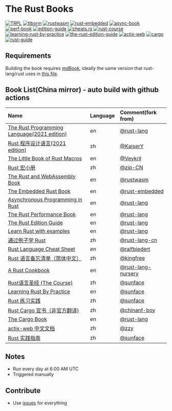 # The Rust Books

[![TRPL](https://github.com/containerpi/rsdocs-actions/actions/workflows/trpl.yaml/badge.svg)](https://github.com/containerpi/rsdocs-actions/actions/workflows/trpl.yaml)
[![tlborm](https://github.com/containerpi/rsdocs-actions/actions/workflows/tlborm.yaml/badge.svg)](https://github.com/containerpi/rsdocs-actions/actions/workflows/tlborm.yaml)
[![rustwasm](https://github.com/containerpi/rsdocs-actions/actions/workflows/rustwasm.yaml/badge.svg)](https://github.com/containerpi/rsdocs-actions/actions/workflows/rustwasm.yaml)
[![rust-embedded](https://github.com/containerpi/rsdocs-actions/actions/workflows/rust-embedded.yaml/badge.svg)](https://github.com/containerpi/rsdocs-actions/actions/workflows/rust-embedded.yaml)
[![async-book](https://github.com/containerpi/rsdocs-actions/actions/workflows/async-book.yaml/badge.svg)](https://github.com/containerpi/rsdocs-actions/actions/workflows/async-book.yaml)
[![perf-book](https://github.com/containerpi/rsdocs-actions/actions/workflows/perf-book.yaml/badge.svg)](https://github.com/containerpi/rsdocs-actions/actions/workflows/perf-book.yaml)
[![edition-guide](https://github.com/containerpi/rsdocs-actions/actions/workflows/edition-guide.yaml/badge.svg)](https://github.com/containerpi/rsdocs-actions/actions/workflows/edition-guide.yaml)
[![cheats.rs](https://github.com/containerpi/rsdocs-actions/actions/workflows/cheats-rs.yaml/badge.svg)](https://github.com/containerpi/rsdocs-actions/actions/workflows/cheats-rs.yaml)
[![rust-course](https://github.com/containerpi/rsdocs-actions/actions/workflows/rust-course.yaml/badge.svg)](https://github.com/containerpi/rsdocs-actions/actions/workflows/rust-course.yaml)
[![learning-rust-by-practice](https://github.com/containerpi/rsdocs-actions/actions/workflows/rust-by-practice.yaml/badge.svg)](https://github.com/containerpi/rsdocs-actions/actions/workflows/rust-by-practice.yaml)
[![the-rust-edition-guide](https://github.com/containerpi/rsdocs-actions/actions/workflows/edition-guide.yaml/badge.svg)](https://github.com/containerpi/rsdocs-actions/actions/workflows/edition-guide.yaml)
[![actix-web](https://github.com/containerpi/rsdocs-actions/actions/workflows/actix-web.yaml/badge.svg)](https://github.com/containerpi/rsdocs-actions/actions/workflows/actix-web.yaml)
[![cargo](https://github.com/containerpi/rsdocs-actions/actions/workflows/cargo.yaml/badge.svg)](https://github.com/containerpi/rsdocs-actions/actions/workflows/cargo.yaml)
[![rust-guide](https://github.com/containerpi/rsdocs-actions/actions/workflows/rust-guide.yaml/badge.svg)](https://github.com/containerpi/rsdocs-actions/actions/workflows/rust-guide.yaml)

## Requirements

Building the book requires [mdBook], ideally the same version that
rust-lang/rust uses in [this file][rust-mdbook].

[mdBook]: https://github.com/rust-lang-nursery/mdBook
[rust-mdbook]: https://github.com/rust-lang/rust/blob/master/src/tools/rustbook/Cargo.toml

## Book List(China mirror) - auto build with github actions

| Name | Language | Comment(fork from) |
|:- |:- |:- |
|[The Rust Programming Language(2021 edition)](http://opendocs.containerpi.com/trpl/en) | en | [@rust-lang](https://github.com/rust-lang/book)|
|[Rust 程序设计语言(2021 edition)](http://opendocs.containerpi.com/trpl/zh) | zh | [@KaiserY](https://github.com/KaiserY/trpl-zh-cn)|
|[The Little Book of Rust Macros](http://opendocs.containerpi.com/tlborm/en/) | en | [@Veykril](https://github.com/Veykril/tlborm) |
|[Rust 宏小册](http://opendocs.containerpi.com/tlborm/zh/) | zh | [@zjp-CN](https://github.com/zjp-CN/tlborm) |
|[The Rust and WebAssembly Book](http://opendocs.containerpi.com/rustwasm/en/) | en | [@rustwasm](https://github.com/rustwasm/book) |
|[The Embedded Rust Book](http://opendocs.containerpi.com/rust-embedded/en/) | en | [@rust-embedded](https://github.com/rust-embedded/book) |
|[Asynchronous Programming in Rust](http://opendocs.containerpi.com/async-book/en/) | en | [@rust-lang](https://github.com/rust-lang/async-book) |
|[The Rust Performance Book](http://opendocs.containerpi.com/perf-book/en/) | en | [@rust-lang](https://github.com/nnethercote/perf-book) |
|[The Rust Edition Guide](http://opendocs.containerpi.com/edition-guide/en/) | en | [@rust-lang](https://github.com/rust-lang/edition-guide) |
|[Learn Rust with examples](http://opendocs.containerpi.com/rust-by-example/en/) | en | [@rust-lang](https://github.com/rust-lang/rust-by-example) |
|[通过例子学 Rust](http://opendocs.containerpi.com/rust-by-example/zh/) | zh | [@rust-lang-cn](https://github.com/rust-lang-cn/rust-by-example-cn) |
|[Rust Language Cheat Sheet](http://opendocs.containerpi.com/cheats.rs/en/) | en | [@ralfbiedert](https://github.com/ralfbiedert/cheats.rs) |
|[Rust 语言备忘清单（简体中文）](http://opendocs.containerpi.com/cheats.rs/zh/) | zh | [@kingfree](https://github.com/kingfree/cheats.rs/) |
|[A Rust Cookbook](http://opendocs.containerpi.com/rust-cookbook/en/) | en | [@rust-lang-nursery](https://github.com/rust-lang-nursery/rust-cookbook) |
|[Rust语言圣经 (The Course)](http://opendocs.containerpi.com/rust-course/zh/) | zh | [@sunface](https://github.com/sunface/rust-course) |
|[Learning Rust By Practice](http://opendocs.containerpi.com/rust-by-practice/en/) | en | [@sunface](https://github.com/sunface/rust-by-practice) |
|[Rust 练习实践](http://opendocs.containerpi.com/rust-by-practice/zh/) | zh | [@sunface](https://github.com/sunface/rust-by-practice/blob/master/zh-CN/src/why-exercise.md) |
|[Rust Cargo 官书（非官方翻译)](http://opendocs.containerpi.com/cargo/zh/) | zh | [@chinanf-boy](https://github.com/chinanf-boy/cargo-book-zh) |
|[The Cargo Book](http://opendocs.containerpi.com/cargo/en/) | en | [@rust-lang](https://github.com/rust-lang/cargo) |
|[actix-web 中文文档](http://opendocs.containerpi.com/actix-web/zh/) | zh | [@zzy](https://github.com/zzy/actix-web-zh-cn) |
|[Rust 实践指南](http://opendocs.containerpi.com/rust-guide/zh/) | zh | [@sunface](https://github.com/zzy/rust-guide) |

## Notes

* Run every day at 6:00 AM UTC
* Triggered manually

## Contribute

* Use [issues](https://github.com/containerpi/rsdocs-actions/issues) for everything
